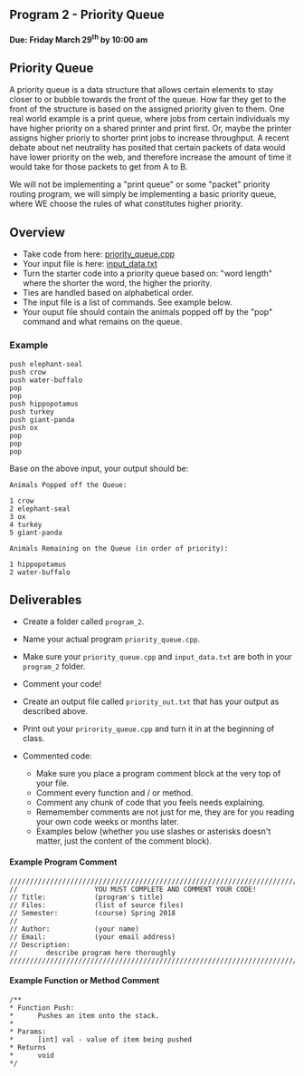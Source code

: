 ## Program 2 - Priority Queue
#### Due: Friday March 29<sup>th</sup> by 10:00 am

## Priority Queue

A priority queue is a data structure that allows certain elements to stay closer to or bubble towards the front of the queue. How far they get to the front of the structure is based on the assigned priority given to them. One real world example is a print queue, where jobs from certain individuals my have higher priority on a shared printer and print first. Or, maybe the printer assigns higher prioriy to shorter print jobs to increase throughput. A recent debate about net neutrality has posited that certain packets of data would have lower priority on the web, and therefore increase the amount of time it would take for those packets to get from A to B. 

We will not be implementing a "print queue" or some "packet" priority routing program, we will simply be implementing a basic priority queue, where WE choose the rules of what constitutes higher priority. 

## Overview

- Take code from here: [priority_queue.cpp](./priority_queue.cpp)
- Your input file is here: [input_data.txt](./input_data.txt)
- Turn the starter code into a priority queue based on: "word length" where the shorter the word, the higher the priority.
- Ties are handled based on alphabetical order.
- The input file is a list of commands. See example below.
- Your ouput file should contain the animals popped off by the "pop" command and what remains on the queue.

### Example

```
push elephant-seal
push crow
push water-buffalo
pop
pop
push hippopotamus
push turkey
push giant-panda
push ox
pop
pop
pop
```

Base on the above input, your output should be:

```
Animals Popped off the Queue:

1 crow
2 elephant-seal
3 ox
4 turkey
5 giant-panda

Animals Remaining on the Queue (in order of priority):

1 hippopotamus
2 water-buffalo
```

## Deliverables

- Create a folder called `program_2`.
- Name your actual program `priority_queue.cpp`.
- Make sure your `priority_queue.cpp` and `input_data.txt` are both in your `program_2` folder.
- Comment your code!
- Create an output file called `priority_out.txt` that has your output as described above.
- Print out your `prirority_queue.cpp` and turn it in at the beginning of class.

- Commented code:
    - Make sure you place a program comment block at the very top of your file.
    - Comment every function and / or method. 
    - Comment any chunk of code that you feels needs explaining.
    - Rememember comments are not just for me, they are for you reading your own code weeks or months later.
    - Examples below (whether you use slashes or asterisks doesn't matter, just the content of the comment block).

#### Example Program Comment

```
///////////////////////////////////////////////////////////////////////////////
//                   YOU MUST COMPLETE AND COMMENT YOUR CODE!
// Title:            (program's title)
// Files:            (list of source files)
// Semester:         (course) Spring 2018
//
// Author:           (your name)
// Email:            (your email address)
// Description:
//       describe program here thoroughly
/////////////////////////////////////////////////////////////////////////////////
```

#### Example Function or Method Comment

```
/**
* Function Push:
*      Pushes an item onto the stack.
* 
* Params:
*      [int] val - value of item being pushed
* Returns
*      void
*/
```

